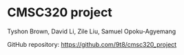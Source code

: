 # CMSC320 project

Tyshon Brown, David Li, Zile Liu, Samuel Opoku-Agyemang

GitHub repository: https://github.com/9t8/cmsc320_project
